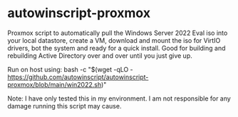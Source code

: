 # autowinscript-proxmox
Proxmox script to automatically pull the Windows Server 2022 Eval iso into your local datastore, create a VM, download and mount the iso for VirtIO drivers, bot the system and ready for a quick install. Good for building and rebuilding Active Directory over and over until you just give up.

Run on host using: bash -c "$(wget -qLO - https://github.com/autowinscript/autowinscript-proxmox/blob/main/win2022.sh)"

Note: I have only tested this in my environment. I am not responsible for any damage running this script may cause.
